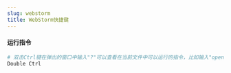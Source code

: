 ```yaml
---
slug: webstorm
title: WebStorm快捷键
---
```



#### 运行指令

```bash
# 双击Ctrl键在弹出的窗口中输入"?"可以查看在当前文件中可以运行的指令，比如输入"open"快速打开最近的项目
Double Ctrl
```
